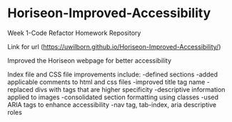 # Horiseon-Improved-Accessibility
Week 1-Code Refactor Homework Repository

Link for url (https://uwilborn.github.io/Horiseon-Improved-Accessibility/)

Improved the Horiseon webpage for better accessibility

Index file and CSS file improvements include:
    -defined sections
    -added applicable comments to html and css files
    -improved title tag name
    -replaced divs with tags that are higher specificity
    -descriptive information applied to images
    -consolidated section formatting using classes
    -used ARIA tags to enhance accessibility
        -nav tag, tab-index, aria descriptive roles


